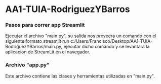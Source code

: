 # AA1-TUIA-RodriguezYBarros

### Pasos para correr app Streamlit
Ejecutar el archivo "main.py", su salida nos proveera un comando con el siguiente formato streamlit run c:/Users/Francisco/Desktop/AA1-TUIA-RodriguezYBarros/main.py, ejecutar dicho comando y se levantara la aplicacion de StreamLit en el navegador.

### Archivo "app.py"
Este archivo contiene las clases y herramientas utilizadas en "main.py".
